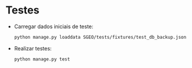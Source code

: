 # Testes

- Carregar dados iniciais de teste:

    ```bash
    python manage.py loaddata SGEO/tests/fixtures/test_db_backup.json
    ```

- Realizar testes:
    
    ```bash
    python manage.py test
    ```
